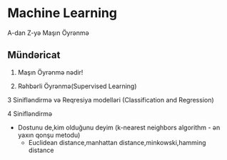 # Machine Learning 
A-dan Z-yə Maşın Öyrənmə

## Mündəricat

1. Maşın Öyrənmə nədir!

2. Rəhbərli Öyrənmə(Supervised Learning)

3 Sinifləndirmə və Reqresiya modelləri (Classification and Regression)

4 Sinifləndirmə
 - Dostunu de,kim olduğunu deyim (k-nearest neighbors algorithm - ən yaxın qonşu metodu)
   - Euclidean distance,manhattan distance,minkowski,hamming distance

